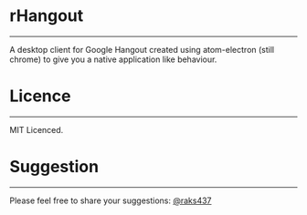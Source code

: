 # rHangout
----

A desktop client for Google Hangout created using atom-electron (still chrome) to give you a native application like behaviour.

# Licence
----

MIT Licenced.

# Suggestion
----

Please feel free to share your suggestions: [@raks437](https://twitter.com/raks437/)